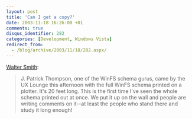 ```yaml
---
layout: post
title: 'Can I get a copy?'
date: 2003-11-18 16:26:00 +01
comments: true
disqus_identifier: 282
categories: [Development, Windows Vista]
redirect_from:
  - /blog/archive/2003/11/18/282.aspx/
---
```


[Walter Smith](http://walteratwork.com/PermaLink.aspx?guid=14be6a10-f92f-4586-9a64-082c8645e812):

> J. Patrick Thompson, one of the WinFS schema gurus, came by the UX Lounge this afternoon with the full WinFS schema printed on a plotter. It's 20 feet long. This is the first time I've seen the whole schema printed out at once. We put it up on the wall and people are writing comments on it--at least the people who stand there and study it long enough!

